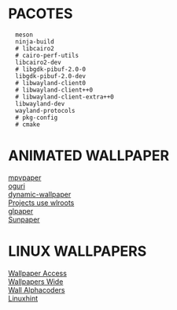 # PACOTES
```
  meson
  ninja-build
  # libcairo2
  # cairo-perf-utils
  libcairo2-dev
  # libgdk-pibuf-2.0-0
  libgdk-pibuf-2.0-dev
  # libwayland-client0
  # libwayland-client++0
  # libwayland-client-extra++0
  libwayland-dev
  wayland-protocols
  # pkg-config
  # cmake
```


# ANIMATED WALLPAPER
[mpvpaper](https://github.com/GhostNaN/mpvpaper)  
[oguri](https://github.com/vilhalmer/oguri)  
[dynamic-wallpaper](https://github.com/adi1090x/dynamic-wallpaper)  
[Projects use wlroots](https://github.com/swaywm/wlroots/wiki/Projects-which-use-wlroots)  
[glpaper](https://hg.sr.ht/~scoopta/glpaper)  
[Sunpaper](https://github.com/hexive/sunpaper)  


# LINUX WALLPAPERS
[Wallpaper Access](https://wallpaperaccess.com/linux)  
[Wallpapers Wide](http://wallpaperswide.com/linux-desktop-wallpapers.html)  
[Wall Alphacoders](https://wall.alphacoders.com/by_sub_category.php?id=43701&name=Linux+Pap%C3%A9is+de+Parede&lang=Portuguese )  
[Linuxhint](https://linuxhint.com/50-best-hd-wallpapers-ubuntu/)  
